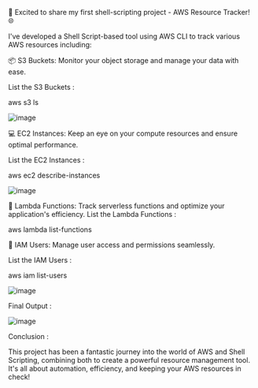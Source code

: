 
🚀 Excited to share my first shell-scripting project - AWS Resource Tracker! 🌐


I've developed a Shell Script-based tool using AWS CLI to track various AWS resources including:


📦 S3 Buckets: Monitor your object storage and manage your data with ease.

List the S3 Buckets :

aws s3 ls

![image](https://github.com/vighas-ks-16/AWS-Resource-Tracker/assets/107311113/623cecc7-8e18-4372-895e-87a377481059)



💻 EC2 Instances: Keep an eye on your compute resources and ensure optimal performance.

List the EC2 Instances :

aws ec2 describe-instances

![image](https://github.com/vighas-ks-16/AWS-Resource-Tracker/assets/107311113/4965d636-d01a-45ba-a2fb-2d4fdf74887a)


🚀 Lambda Functions: Track serverless functions and optimize your application's efficiency.
List the Lambda Functions :

aws lambda list-functions


👤 IAM Users: Manage user access and permissions seamlessly.

List the IAM Users :

aws iam list-users

![image](https://github.com/vighas-ks-16/AWS-Resource-Tracker/assets/107311113/02e7ad4f-6786-4a16-a4f4-5a42f85a5f58)


Final Output :

![image](https://github.com/vighas-ks-16/AWS-Resource-Tracker/assets/107311113/4239bdfb-cb3c-43eb-94b2-bbed67f19635)




Conclusion :

This project has been a fantastic journey into the world of AWS and Shell Scripting, combining both to create a powerful resource management tool. It's all about automation, efficiency, and keeping your AWS resources in check!
